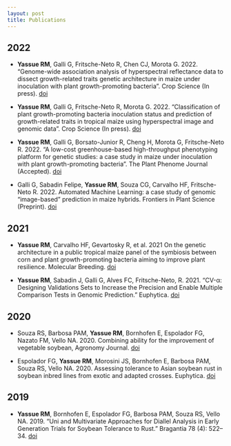 ```yaml
---
layout: post
title: Publications 
---
```


## 2022
* **Yassue RM**, Galli G, Fritsche-Neto  R, Chen CJ, Morota G. 2022. “Genome-wide association analysis of hyperspectral reflectance data to dissect growth-related traits genetic architecture in maize under inoculation with plant growth-promoting bacteria”. Crop Science (In press).  [doi](https://doi.org/10.1101/2022.08.11.503682)

* **Yassue RM**, Galli G, Fritsche-Neto  R, Morota G. 2022. “Classification of plant growth-promoting bacteria inoculation status and prediction of growth-related traits in tropical maize using hyperspectral image and genomic data”. Crop Science (In press).  [doi](https://doi.org/10.1101/2022.03.04.483003)

* **Yassue RM**, Galli G, Borsato-Junior R, Cheng H,  Morota G, Fritsche-Neto  R. 2022. “A low-cost greenhouse-based high-throughput phenotyping platform for genetic studies: a case study in maize under inoculation with plant growth-promoting bacteria”. The Plant Phenome Journal (Accepted).  [doi](https://doi.org/10.1101/2021.08.12.456112)

* Galli G, Sabadin Felipe, **Yassue RM**, Souza CG, Carvalho HF, Fritsche-Neto R. 2022. Automated Machine Learning: a case study of genomic “image-based” prediction in maize hybrids. Frontiers in Plant Science (Preprint). [doi](https://doi.org/10.3389/fpls.2022.845524)


## 2021

* **Yassue RM**, Carvalho HF, Gevartosky R, et al. 2021  On the genetic architecture in a public tropical maize panel of the symbiosis between corn and plant growth-promoting bacteria aiming to improve plant resilience. Molecular Breeding. [doi](https://doi.org/10.1007/s11032-021-01257-6)

* **Yassue RM**, Sabadin J, Galli G, Alves FC,  Fritsche-Neto, R. 2021. “CV-α: Designing Validations Sets to Increase the Precision and Enable Multiple Comparison Tests in Genomic Prediction.” Euphytica.  [doi](https://doi.org/10.1007/s10681-021-02831-x)

## 2020 

* Souza RS, Barbosa PAM, **Yassue RM**, Bornhofen E, Espolador FG, Nazato FM, Vello NA. 2020. Combining ability for the improvement of vegetable soybean, Agronomy Journal. [doi](https://doi.org/10.1002/agj2.20322)

* Espolador FG, **Yassue RM**, Morosini JS, Bornhofen E, Barbosa PAM, Souza RS, Vello NA. 2020. Assessing tolerance to Asian soybean rust in soybean inbred lines from exotic and adapted crosses. Euphytica. [doi](https://doi.org/10.1007/s10681-020-02597-8)

## 2019
* **Yassue RM**, Bornhofen E, Espolador FG, Barbosa PAM, Souza RS, Vello NA. 2019. “Uni and Multivariate Approaches for Diallel Analysis in Early Generation Trials for Soybean Tolerance to Rust.” Bragantia 78 (4): 522–34. [doi](http://dx.doi.org/10.1590/1678-4499.20190037)
